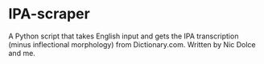 # IPA-scraper
A Python script that takes English input and gets the IPA transcription (minus inflectional morphology) from Dictionary.com. Written by Nic Dolce and me.
